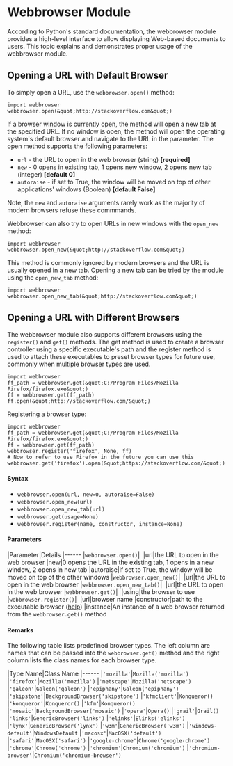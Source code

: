 # Webbrowser Module


According to Python's standard documentation, the webbrowser module provides a high-level interface to allow displaying Web-based documents to users. This topic explains and demonstrates proper usage of the webbrowser module.



## Opening a URL with Default Browser


To simply open a URL, use the `webbrowser.open()` method:

```
import webbrowser
webbrowser.open(&quot;http://stackoverflow.com&quot;)

```

If a browser window is currently open, the method will open a new tab at the specified URL. If no window is open, the method will open the operating system's default browser and navigate to the URL in the parameter. The open method supports the following parameters:

- `url` - the URL to open in the web browser (string) **[required]**
- `new` - 0 opens in existing tab, 1 opens new window, 2 opens new tab (integer) **[default 0]**
- `autoraise` - if set to True, the window will be moved on top of other applications' windows (Boolean) **[default False]**

Note, the `new` and `autoraise` arguments rarely work as the majority of modern browsers refuse these commmands.

Webbrowser can also try to open URLs in new windows with the `open_new` method:

```
import webbrowser
webbrowser.open_new(&quot;http://stackoverflow.com&quot;)

```

This method is commonly ignored by modern browsers and the URL is usually opened in a new tab.
Opening a new tab can be tried by the module using the `open_new_tab` method:

```
import webbrowser
webbrowser.open_new_tab(&quot;http://stackoverflow.com&quot;)

```



## Opening a URL with Different Browsers


The webbrowser module also supports different browsers using the `register()` and `get()` methods. The get method is used to create a browser controller using a specific executable's path and the register method is used to attach these executables to preset browser types for future use, commonly when multiple browser types are used.

```
import webbrowser
ff_path = webbrowser.get(&quot;C:/Program Files/Mozilla Firefox/firefox.exe&quot;)
ff = webbrowser.get(ff_path)
ff.open(&quot;http://stackoverflow.com/&quot;)

```

Registering a browser type:

```
import webbrowser
ff_path = webbrowser.get(&quot;C:/Program Files/Mozilla Firefox/firefox.exe&quot;)
ff = webbrowser.get(ff_path)
webbrowser.register('firefox', None, ff)
# Now to refer to use Firefox in the future you can use this
webbrowser.get('firefox').open(&quot;https://stackoverflow.com/&quot;)

```



#### Syntax


- `webbrowser.open(url, new=0, autoraise=False)`
- `webbrowser.open_new(url)`
- `webbrowser.open_new_tab(url)`
- `webbrowser.get(usage=None)`
- `webbrowser.register(name, constructor, instance=None)`



#### Parameters


|Parameter|Details
|------
|`webbrowser.open()`| 
|url|the URL to open in the web browser
|new|0 opens the URL in the existing tab, 1 opens in a new window, 2 opens in new tab
|autoraise|if set to True, the window will be moved on top of the other windows
|`webbrowser.open_new()`| 
|url|the URL to open in the web browser
|`webbrowser.open_new_tab()`| 
|url|the URL to open in the web browser
|`webbrowser.get()`| 
|using|the browser to use
|`webbrowser.register()`| 
|url|browser name
|constructor|path to the executable browser ([help](http://stackoverflow.com/questions/24873302/python-generic-webbrowser-get-open-for-chrome-exe-does-not-work))
|instance|An instance of a web browser returned from the `webbrowser.get()` method



#### Remarks


The following table lists predefined browser types. The left column are names that can be passed into the `webbrowser.get()` method and the right column lists the class names for each browser type.

|Type Name|Class Name
|------
|`'mozilla'`|`Mozilla('mozilla')`
|`'firefox'`|`Mozilla('mozilla')`
|`'netscape'`|`Mozilla('netscape')`
|`'galeon'`|`Galeon('galeon')`
|`'epiphany'`|`Galeon('epiphany')`
|`'skipstone'`|`BackgroundBrowser('skipstone')`
|`'kfmclient'`|`Konqueror()`
|`'konqueror'`|`Konqueror()`
|`'kfm'`|`Konqueror()`
|`'mosaic'`|`BackgroundBrowser('mosaic')`
|`'opera'`|`Opera()`
|`'grail'`|`Grail()`
|`'links'`|`GenericBrowser('links')`
|`'elinks'`|`Elinks('elinks')`
|`'lynx'`|`GenericBrowser('lynx')`
|`'w3m'`|`GenericBrowser('w3m')`
|`'windows-default'`|`WindowsDefault`
|`'macosx'`|`MacOSX('default')`
|`'safari'`|`MacOSX('safari')`
|`'google-chrome'`|`Chrome('google-chrome')`
|`'chrome'`|`Chrome('chrome')`
|`'chromium'`|`Chromium('chromium')`
|`'chromium-browser'`|`Chromium('chromium-browser')`

